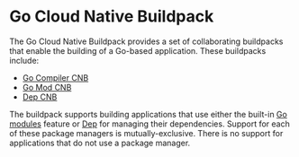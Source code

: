 # Go Cloud Native Buildpack

The Go Cloud Native Buildpack provides a set of collaborating buildpacks that
enable the building of a Go-based application. These buildpacks include:
- [Go Compiler CNB](https://github.com/paketo-buildpacks/go-compiler)
- [Go Mod CNB](https://github.com/paketo-buildpacks/go-mod)
- [Dep CNB](https://github.com/paketo-buildpacks/dep)

The buildpack supports building applications that use either the built-in [Go
modules](https://golang.org/cmd/go/#hdr-Module_maintenance) feature or
[Dep](https://golang.github.io/dep/) for managing their dependencies.  Support
for each of these package managers is mutually-exclusive. There is no support
for applications that do not use a package manager.
